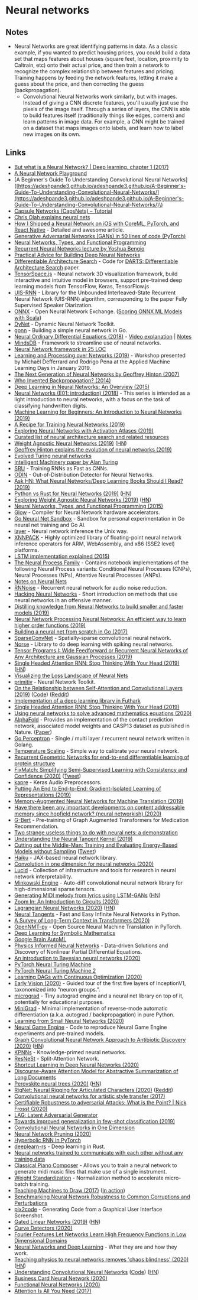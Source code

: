# Neural networks

## Notes

* Neural Networks are great identifying patterns in data. As a classic example, if you wanted to predict housing prices, you could build a data set that maps features about houses \(square feet, location, proximity to Caltrain, etc\) onto their actual price, and then train a network to recognize the complex relationship between features and pricing. Training happens by feeding the network features, letting it make a guess about the price, and then correcting the guess \(backpropagation\).
  * Convolutional Neural Networks work similarly, but with images. Instead of giving a CNN discrete features, you'll usually just use the pixels of the image itself. Through a series of layers, the CNN is able to build features itself \(traditionally things like edges, corners\) and learn patterns in image data. For example, a CNN might be trained on a dataset that maps images onto labels, and learn how to label new images on its own.

## Links

* [But what is a Neural Network? \| Deep learning, chapter 1 \(2017\)](https://www.youtube.com/watch?v=aircAruvnKk)
* [A Neural Network Playground](https://playground.tensorflow.org)
* \[A Beginner's Guide To Understanding Convolutional Neural Networks\]\([https://adeshpande3.github.io/adeshpande3.github.io/A-Beginner's-Guide-To-Understanding-Convolutional-Neural-Networks/](https://adeshpande3.github.io/adeshpande3.github.io/A-Beginner's-Guide-To-Understanding-Convolutional-Neural-Networks/)\)
* [Capsule Networks \(CapsNets\) – Tutorial](https://www.youtube.com/watch?v=pPN8d0E3900)
* [Chris Olah explains neural nets](https://www.youtube.com/watch?v=vdqu6fvjc5c)
* [How I Shipped a Neural Network on iOS with CoreML, PyTorch, and React Native](https://attardi.org/pytorch-and-coreml) - Detailed and awesome article.
* [Generative Adversarial Networks \(GANs\) in 50 lines of code \(PyTorch\)](https://medium.com/@devnag/generative-adversarial-networks-gans-in-50-lines-of-code-pytorch-e81b79659e3f)
* [Neural Networks, Types, and Functional Programming](http://colah.github.io/posts/2015-09-NN-Types-FP/)
* [Recurrent Neural Networks lecture by Yoshua Bengio](http://videolectures.net/deeplearning2016_bengio_neural_networks/)
* [Practical Advice for Building Deep Neural Networks](https://pcc.cs.byu.edu/2017/10/02/practical-advice-for-building-deep-neural-networks/)
* [Differentiable Architecture Search](https://github.com/quark0/darts) - Code for [DARTS: Differentiable Architecture Search](https://arxiv.org/abs/1806.09055) paper.
* [TensorSpace.js](https://github.com/tensorspace-team/tensorspace) - Neural network 3D visualization framework, build interactive and intuitive model in browsers, support pre-trained deep learning models from TensorFlow, Keras, TensorFlow.js
* [UIS-RNN](https://github.com/google/uis-rnn) - Library for the Unbounded Interleaved-State Recurrent Neural Network \(UIS-RNN\) algorithm, corresponding to the paper Fully Supervised Speaker Diarization.
* [ONNX](https://github.com/onnx/onnx) - Open Neural Network Exchange. \([Scoring ONNX ML Models with Scala](https://www.youtube.com/watch?v=HyYpMJNVoVk)\)
* [DyNet](https://github.com/clab/dynet) - Dynamic Neural Network Toolkit.
* [gonn](https://github.com/sausheong/gonn) - Building a simple neural network in Go.
* [Neural Ordinary Differential Equations \(2018\)](https://arxiv.org/abs/1806.07366) - [Video explanation](https://www.youtube.com/watch?v=AD3K8j12EIE) \| [Notes](https://github.com/llSourcell/Neural_Differential_Equations/blob/master/Neural_Ordinary_Differential_Equations.ipynb)
* [MindsDB](https://github.com/mindsdb/mindsdb) - Framework to streamline use of neural networks.
* [Neural Network framework in 25 LOC](https://gist.github.com/macournoyer/620a8ba4a2ecd6d6feaf)
* [Learning and Processing over Networks \(2019\)](https://github.com/rodrigo-pena/amld2019-graph-workshop) - Workshop presented by Michaël Defferrard and Rodrigo Pena at the Applied Machine Learning Days in January 2019.
* [The Next Generation of Neural Networks by Geoffrey Hinton \(2007\)](https://www.youtube.com/watch?v=AyzOUbkUf3M)
* [Who Invented Backpropagation? \(2014\)](http://people.idsia.ch/~juergen/who-invented-backpropagation.html)
* [Deep Learning in Neural Networks: An Overview \(2015\)](http://people.idsia.ch/~juergen/deep-learning-overview.html)
* [Neural Networks \(E01: introduction\) \(2018\)](https://www.youtube.com/watch?v=bVQUSndDllU) - This series is intended as a light introduction to neural networks, with a focus on the task of classifying handwritten digits.
* [Machine Learning for Beginners: An Introduction to Neural Networks \(2019\)](https://victorzhou.com/blog/intro-to-neural-networks/)
* [A Recipe for Training Neural Networks \(2019\)](https://karpathy.github.io/2019/04/25/recipe/)
* [Exploring Neural Networks with Activation Atlases \(2019\)](https://distill.pub/2019/activation-atlas/)
* [Curated list of neural architecture search and related resources](https://github.com/D-X-Y/Awesome-NAS)
* [Weight Agnostic Neural Networks \(2019\)](https://weightagnostic.github.io/) \([HN](https://news.ycombinator.com/item?id=20160693)\)
* [Geoffrey Hinton explains the evolution of neural networks \(2019\)](https://www.wired.com/story/ai-pioneer-explains-evolution-neural-networks/)
* [Evolved Turing neural networks](http://compucology.net/evolved)
* [Intelligent Machinery paper by Alan Turing](https://weightagnostic.github.io/papers/turing1948.pdf)
* [SRU](https://github.com/taolei87/sru) - Training RNNs as Fast as CNNs.
* [ODIN](https://github.com/facebookresearch/odin) - Out-of-Distribution Detector for Neural Networks.
* [Ask HN: What Neural Networks/Deep Learning Books Should I Read? \(2019\)](https://news.ycombinator.com/item?id=20674745)
* [Python vs Rust for Neural Networks \(2019\)](https://ngoldbaum.github.io/posts/python-vs-rust-nn/) \([HN](https://news.ycombinator.com/item?id=20728288)\)
* [Exploring Weight Agnostic Neural Networks \(2019\)](https://ai.googleblog.com/2019/08/exploring-weight-agnostic-neural.html) \([HN](https://news.ycombinator.com/item?id=20817083)\)
* [Neural Networks, Types, and Functional Programming \(2015\)](https://colah.github.io/posts/2015-09-NN-Types-FP/)
* [Glow](https://github.com/pytorch/glow) - Compiler for Neural Network hardware accelerators.
* [Go Neural Net Sandbox](https://github.com/lightvector/GoNN) - Sandbox for personal experimentation in Go neural net training and Go AI.
* [layer](https://github.com/cloudkj/layer) - Neural network inference the Unix way.
* [XNNPACK](https://github.com/google/XNNPACK) - Highly optimized library of floating-point neural network inference operators for ARM, WebAssembly, and x86 \(SSE2 level\) platforms.
* [LSTM implementation explained \(2015\)](http://apaszke.github.io/lstm-explained.html)
* [The Neural Process Family](https://github.com/deepmind/neural-processes) - Contains notebook implementations of the following Neural Process variants: Conditional Neural Processes \(CNPs\), Neural Processes \(NPs\), Attentive Neural Processes \(ANPs\).
* [Notes on Neural Nets](https://wiki.kourouklides.com/wiki/Artificial_Neural_Network)
* [RNNoise](https://github.com/xiph/rnnoise) - Recurrent neural network for audio noise reduction.
* [Hacking Neural Networks](https://github.com/Kayzaks/HackingNeuralNetworks) - Short introduction on methods that use neural networks in an offensive manner.
* [Distilling knowledge from Neural Networks to build smaller and faster models \(2019\)](https://blog.floydhub.com/knowledge-distillation/)
* [Neural Network Processing Neural Networks: An efficient way to learn higher order functions \(2019\)](https://arxiv.org/abs/1911.05640)
* [Building a neural net from scratch in Go \(2017\)](https://datadan.io/neural-net-with-go)
* [SparseConvNet](https://github.com/btgraham/SparseConvNet) - Spatially-sparse convolutional neural network.
* [Norse](https://github.com/electronicvisions/norse) - Library to do deep learning with spiking neural networks.
* [Tensor Programs I: Wide Feedforward or Recurrent Neural Networks of Any Architecture are Gaussian Processes \(2019\)](https://arxiv.org/abs/1910.12478)
* [Single Headed Attention RNN: Stop Thinking With Your Head \(2019\)](https://arxiv.org/abs/1911.11423) \([HN](https://news.ycombinator.com/item?id=21647804)\)
* [Visualizing the Loss Landscape of Neural Nets](https://github.com/tomgoldstein/loss-landscape)
* [primitiv](https://github.com/primitiv/primitiv) - Neural Network Toolkit.
* [On the Relationship between Self-Attention and Convolutional Layers \(2019\)](https://openreview.net/forum?id=HJlnC1rKPB) \([Code](https://github.com/epfml/attention-cnn)\) \([Reddit](https://www.reddit.com/r/MachineLearning/comments/en2ywu/r_on_the_relationship_between_selfattention_and/)\)
* [Implementation of a deep learning library in Futhark](https://futhark-lang.org/student-projects/duc-bsc-thesis.pdf)
* [Single Headed Attention RNN: Stop Thinking With Your Head \(2019\)](https://arxiv.org/abs/1911.11423)
* [Using neural networks to solve advanced mathematics equations \(2020\)](https://ai.facebook.com/blog/using-neural-networks-to-solve-advanced-mathematics-equations/)
* [AlphaFold](https://github.com/deepmind/deepmind-research/tree/master/alphafold_casp13) - Provides an implementation of the contact prediction network, associated model weights and CASP13 dataset as published in Nature. \([Paper](https://www.nature.com/articles/s41586-019-1923-7)\)
* [Go Perceptron](https://github.com/made2591/go-perceptron-go) - Single / multi layer / recurrent neural network written in Golang.
* [Temperature Scaling](https://github.com/gpleiss/temperature_scaling) - Simple way to calibrate your neural network.
* [Recurrent Geometric Networks for end-to-end differentiable learning of protein structure](https://github.com/aqlaboratory/rgn)
* [FixMatch: Simplifying Semi-Supervised Learning with Consistency and Confidence \(2020\)](https://arxiv.org/abs/2001.07685) \([Tweet](https://twitter.com/D_Berthelot_ML/status/1219823580654948353)\)
* [kapre](https://github.com/keunwoochoi/kapre) - Keras Audio Preprocessors.
* [Putting An End to End-to-End: Gradient-Isolated Learning of Representations \(2019\)](https://arxiv.org/pdf/1905.11786.pdf)
* [Memory-Augmented Neural Networks for Machine Translation \(2019\)](https://arxiv.org/abs/1909.08314)
* [Have there been any important developments on content addressable memory since hopfield network? \(neural networkish\) \(2020\)](https://www.reddit.com/r/MachineLearning/comments/esrroh/d_have_there_been_any_important_developments_on/)
* [G-Bert](https://github.com/jshang123/G-Bert) - Pre-training of Graph Augmented Transformers for Medication Recommendation.
* [Two strange useless things to do with neural nets: a demonstration](https://github.com/howonlee/twostrangethings)
* [Understanding the Neural Tangent Kernel \(2019\)](https://rajatvd.github.io/NTK/)
* [Cutting out the Middle-Man: Training and Evaluating Energy-Based Models without Sampling](https://arxiv.org/abs/2002.05616) \([Tweet](https://twitter.com/wgrathwohl/status/1228144635010322440)\)
* [Haiku](https://github.com/deepmind/haiku) - JAX-based neural network library.
* [Convolution in one dimension for neural networks \(2020\)](https://e2eml.school/convolution_one_d.html)
* [Lucid](https://github.com/tensorflow/lucid) - Collection of infrastructure and tools for research in neural network interpretability.
* [Minkowski Engine](https://github.com/StanfordVL/MinkowskiEngine) - Auto-diff convolutional neural network library for high-dimensional sparse tensors.
* [Generating MIDI melody from lyrics using LSTM-GANs](https://github.com/yy1lab/Lyrics-Conditioned-Neural-Melody-Generation) \([HN](https://news.ycombinator.com/item?id=22524176)\)
* [Zoom In: An Introduction to Circuits \(2020\)](https://distill.pub/2020/circuits/zoom-in/)
* [Lagrangian Neural Networks \(2020\)](https://greydanus.github.io/2020/03/10/lagrangian-nns/) \([HN](https://news.ycombinator.com/item?id=22552790)\)
* [Neural Tangents](https://github.com/google/neural-tangents) - Fast and Easy Infinite Neural Networks in Python.
* [A Survey of Long-Term Context in Transformers \(2020\)](https://www.pragmatic.ml/a-survey-of-methods-for-incorporating-long-term-context/)
* [OpenNMT-py](https://github.com/OpenNMT/OpenNMT-py) - Open Source Neural Machine Translation in PyTorch.
* [Deep Learning for Symbolic Mathematics](https://github.com/facebookresearch/SymbolicMathematics)
* [Google Brain AutoML](https://github.com/google/automl)
* [Physics Informed Neural Networks](https://github.com/maziarraissi/PINNs) - Data-driven Solutions and Discovery of Nonlinear Partial Differential Equations.
* [An introduction to Bayesian neural networks \(2020\)](https://papercup.dev/posts/bayesian-neural-nets/)
* [PyTorch Neural Turing Machine](https://github.com/loudinthecloud/pytorch-ntm)
* [PyTorch Neural Turing Machine 2](https://github.com/vlgiitr/ntm-pytorch)
* [Learning DAGs with Continuous Optimization \(2020\)](https://blog.ml.cmu.edu/2020/04/10/learning-dags-with-continuous-optimization/)
* [Early Vision \(2020\)](https://distill.pub/2020/circuits/early-vision/) - Guided tour of the first five layers of InceptionV1, taxonomized into “neuron groups.”.
* [micrograd](https://github.com/karpathy/micrograd) - Tiny autograd engine and a neural net library on top of it, potentially for educational purposes.
* [MiniGrad](https://github.com/kennysong/minigrad) - Minimal implementation of reverse-mode automatic differentiation \(a.k.a. autograd / backpropagation\) in pure Python.
* [Learning from Small Neural Networks \(2020\)](https://medium.com/make-computer-science-fun-again/learning-from-small-neural-networks-6bc5ffc2f3d3)
* [Neural Game Engine](https://github.com/Bam4d/Neural-Game-Engine) - Code to reproduce Neural Game Engine experiments and pre-trained models.
* [Graph Convolutional Neural Network Approach to Antibiotic Discovery \(2020\)](https://www.welcometothejungle.com/en/articles/btc-covid19-convolutional-neural-network) \([HN](https://news.ycombinator.com/item?id=22898551)\)
* [KPNNs](https://github.com/epigen/KPNN) - Knowledge-primed neural networks.
* [ResNeSt](https://github.com/zhanghang1989/ResNeSt) - Split-Attention Network.
* [Shortcut Learning in Deep Neural Networks \(2020\)](https://github.com/rgeirhos/shortcut-perspective)
* [Discourse-Aware Attention Model for Abstractive Summarization of Long Documents](https://github.com/armancohan/long-summarization)
* [Perovskite neural trees \(2020\)](https://www.nature.com/articles/s41467-020-16105-y) \([HN](https://news.ycombinator.com/item?id=23107722)\)
* [RigNet: Neural Rigging for Articulated Characters \(2020\)](https://zhan-xu.github.io/rig-net/) \([Reddit](https://www.reddit.com/r/MachineLearning/comments/ggakn3/r_rignet_neural_rigging_for_articulated_characters/)\)
* [Convolutional neural networks for artistic style transfer \(2017\)](https://harishnarayanan.org/writing/artistic-style-transfer/)
* [Certifiable Robustness to adversarial Attacks; What is the Point? \| Nick Frosst \(2020\)](https://www.youtube.com/watch?v=OfSxYqU-6s0)
* [LAG: Latent Adversarial Generator](https://github.com/google-research/lag)
* [Towards improved generalization in few-shot classification \(2019\)](https://tmramalho.github.io/science/2019/12/07/towards-improved-generalization-in-few-shot-classification/)
* [Convolutional Neural Networks in One Dimension](https://end-to-end-machine-learning.teachable.com/p/321-convolutional-neural-networks)
* [Neural Network Pruning \(2020\)](https://nathanhubens.github.io/posts/deep%20learning/2020/05/22/pruning.html)
* [Hyperbolic RNN in PyTorch](https://github.com/ferrine/hyrnn)
* [deeplearn-rs](https://github.com/tedsta/deeplearn-rs) - Deep learning in Rust.
* [Neural networks trained to communicate with each other without any training data](https://twitter.com/noahtren/status/1269035375051386880)
* [Classical Piano Composer](https://github.com/Skuldur/Classical-Piano-Composer) - Allows you to train a neural network to generate midi music files that make use of a single instrument.
* [Weight Standardization](https://github.com/joe-siyuan-qiao/WeightStandardization) - Normalization method to accelerate micro-batch training.
* [Teaching Machines to Draw \(2017\)](https://blog.otoro.net/2017/05/19/teaching-machines-to-draw/) \([In action](https://otoro.net/sketch-rnn/)\)
* [Benchmarking Neural Network Robustness to Common Corruptions and Perturbations](https://github.com/hendrycks/robustness)
* [pix2code](https://github.com/tonybeltramelli/pix2code) - Generating Code from a Graphical User Interface Screenshot.
* [Gated Linear Networks \(2019\)](https://arxiv.org/abs/1910.01526) \([HN](https://news.ycombinator.com/item?id=23528247)\)
* [Curve Detectors \(2020\)](https://distill.pub/2020/circuits/curve-detectors/)
* [Fourier Features Let Networks Learn High Frequency Functions in Low Dimensional Domains](https://github.com/tancik/fourier-feature-networks)
* [Neural Networks and Deep Learning](https://www.notion.so/Neural-Networks-and-Deep-Learning-f7ff3bae25de4f0085fd52fc8e810827) - What they are and how they work.
* [Teaching physics to neural networks removes 'chaos blindness' \(2020\)](https://phys.org/news/2020-06-physics-neural-networks-chaos.html) \([HN](https://news.ycombinator.com/item?id=23597426)\)
* [Understanding Convolutional Neural Networks](https://poloclub.github.io/cnn-explainer/) \([Code](https://github.com/poloclub/cnn-explainer)\) \([HN](https://news.ycombinator.com/item?id=23710799)\)
* [Business Card Neural Network \(2020\)](https://imois.in/posts/card-network/)
* [Functional Neural Networks \(2020\)](https://b-thi.github.io/Posts/FNNs.html)
* [Attention Is All You Need \(2017\)](https://www.youtube.com/watch?v=iDulhoQ2pro)

